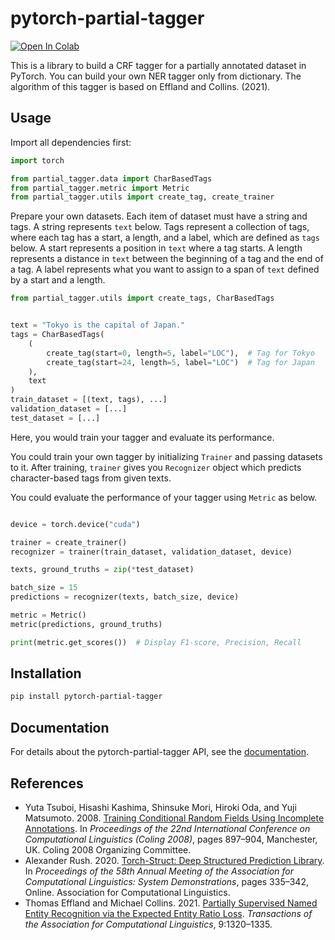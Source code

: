 # pytorch-partial-tagger

[![Open In Colab](https://colab.research.google.com/assets/colab-badge.svg)](https://colab.research.google.com/drive/17GcpKmYn49bMM-mCZhiuRu8dkPZ0WXuD?usp=sharing)

 This is a library to build a CRF tagger for a partially annotated dataset in PyTorch. You can build your own NER tagger only from dictionary. The algorithm of this tagger is based on Effland and Collins. (2021).


## Usage

Import all dependencies first:

```py
import torch

from partial_tagger.data import CharBasedTags
from partial_tagger.metric import Metric
from partial_tagger.utils import create_tag, create_trainer
```

Prepare your own datasets.
Each item of dataset must have a string and tags. A string represents `text` below.
Tags represent a collection of tags, where each tag has a start, a length, and a label, which are defined as `tags` below.
A start represents a position in `text` where a tag starts.
A length represents a distance in `text` between the beginning of a tag and the end of a tag.
A label represents what you want to assign to a span of `text` defined by a start and a length.

```py
from partial_tagger.utils import create_tags, CharBasedTags


text = "Tokyo is the capital of Japan."
tags = CharBasedTags(
    (
        create_tag(start=0, length=5, label="LOC"),  # Tag for Tokyo
        create_tag(start=24, length=5, label="LOC")  # Tag for Japan
    ),
    text
)
train_dataset = [(text, tags), ...]
validation_dataset = [...]
test_dataset = [...]
```

Here, you would train your tagger and evaluate its performance.

You could train your own tagger by initializing `Trainer` and passing datasets to it.
After training, `trainer` gives you `Recognizer` object which predicts character-based tags from given texts.

You could evaluate the performance of your tagger using `Metric` as below.


```py

device = torch.device("cuda")

trainer = create_trainer()
recognizer = trainer(train_dataset, validation_dataset, device)

texts, ground_truths = zip(*test_dataset)

batch_size = 15
predictions = recognizer(texts, batch_size, device)

metric = Metric()
metric(predictions, ground_truths)

print(metric.get_scores())  # Display F1-score, Precision, Recall
```

## Installation

```bash
pip install pytorch-partial-tagger
```

## Documentation

For details about the pytorch-partial-tagger API,  see the [documentation](https://pytorch-partial-tagger.readthedocs.io/en/latest/).

## References

 - Yuta Tsuboi, Hisashi Kashima, Shinsuke Mori, Hiroki Oda, and Yuji Matsumoto. 2008. [Training Conditional Random Fields Using Incomplete Annotations](https://aclanthology.org/C08-1113/). In _Proceedings of the 22nd International Conference on Computational Linguistics (Coling 2008)_, pages 897–904, Manchester, UK. Coling 2008 Organizing Committee.
- Alexander Rush. 2020. [Torch-Struct: Deep Structured Prediction Library](https://aclanthology.org/2020.acl-demos.38/). In _Proceedings of the 58th Annual Meeting of the Association for Computational Linguistics: System Demonstrations_, pages 335–342, Online. Association for Computational Linguistics.
- Thomas Effland and Michael Collins. 2021. [Partially Supervised Named Entity Recognition via the Expected Entity Ratio Loss](https://aclanthology.org/2021.tacl-1.78/). _Transactions of the Association for Computational Linguistics_, 9:1320–1335.
